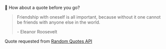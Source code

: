 📣 How about a quote before you go?

> Friendship with oneself is all important, because without it one cannot be friends with anyone else in the world.
>
> <p>- Eleanor Roosevelt</p>

Quote requested from [Random Quotes API](https://github.com/lukePeavey/quotable)
